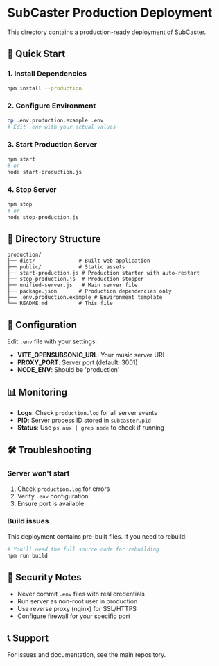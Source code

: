 # SubCaster Production Deployment

This directory contains a production-ready deployment of SubCaster.

## 🚀 Quick Start

### 1. Install Dependencies
```bash
npm install --production
```

### 2. Configure Environment
```bash
cp .env.production.example .env
# Edit .env with your actual values
```

### 3. Start Production Server
```bash
npm start
# or
node start-production.js
```

### 4. Stop Server
```bash
npm stop
# or
node stop-production.js
```

## 📁 Directory Structure

```
production/
├── dist/              # Built web application
├── public/            # Static assets
├── start-production.js # Production starter with auto-restart
├── stop-production.js  # Production stopper
├── unified-server.js   # Main server file
├── package.json       # Production dependencies only
├── .env.production.example # Environment template
└── README.md          # This file
```

## 🔧 Configuration

Edit `.env` file with your settings:
- **VITE_OPENSUBSONIC_URL**: Your music server URL
- **PROXY_PORT**: Server port (default: 3001)
- **NODE_ENV**: Should be 'production'

## 📊 Monitoring

- **Logs**: Check `production.log` for all server events
- **PID**: Server process ID stored in `subcaster.pid`
- **Status**: Use `ps aux | grep node` to check if running

## 🛠️ Troubleshooting

### Server won't start
1. Check `production.log` for errors
2. Verify `.env` configuration
3. Ensure port is available

### Build issues
This deployment contains pre-built files. If you need to rebuild:
```bash
# You'll need the full source code for rebuilding
npm run build
```

## 🔐 Security Notes

- Never commit `.env` files with real credentials
- Run server as non-root user in production
- Use reverse proxy (nginx) for SSL/HTTPS
- Configure firewall for your specific port

## 📞 Support

For issues and documentation, see the main repository.
